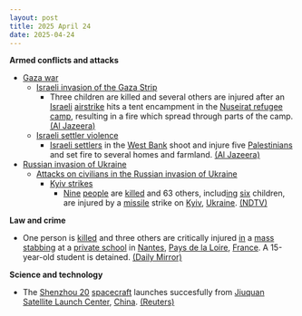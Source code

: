 ```yaml
---
layout: post
title: 2025 April 24
date: 2025-04-24
---
```



**Armed conflicts and attacks**

* [Gaza war](https://en.wikipedia.org/wiki/Gaza_war "Gaza war")
  + [Israeli invasion of the Gaza Strip](https://en.wikipedia.org/wiki/Israeli_invasion_of_the_Gaza_Strip "Israeli invasion of the Gaza Strip")
    - Three children are killed and several others are injured after an [Israeli](https://en.wikipedia.org/wiki/Israel "Israel") [airstrike](https://en.wikipedia.org/wiki/Airstrike "Airstrike") hits a tent encampment in the [Nuseirat refugee camp](https://en.wikipedia.org/wiki/Nuseirat_refugee_camp "Nuseirat refugee camp"), resulting in a fire which spread through parts of the camp. [(Al Jazeera)](https://aje.io/v8wiq7?update=3664963)
  + [Israeli settler violence](https://en.wikipedia.org/wiki/Israeli_settler_violence "Israeli settler violence")
    - [Israeli settlers](https://en.wikipedia.org/wiki/Israeli_settlers "Israeli settlers") in the [West Bank](https://en.wikipedia.org/wiki/West_Bank "West Bank") shoot and injure five [Palestinians](https://en.wikipedia.org/wiki/Palestinians "Palestinians") and set fire to several homes and farmland. [(Al Jazeera)](https://aje.io/v8wiq7?update=3664921)
* [Russian invasion of Ukraine](https://en.wikipedia.org/wiki/Russian_invasion_of_Ukraine "Russian invasion of Ukraine")
  + [Attacks on civilians in the Russian invasion of Ukraine](https://en.wikipedia.org/wiki/Attacks_on_civilians_in_the_Russian_invasion_of_Ukraine "Attacks on civilians in the Russian invasion of Ukraine")
    - [Kyiv strikes](https://en.wikipedia.org/wiki/Kyiv_strikes_%282022%E2%80%93present%29 "Kyiv strikes (2022–present)")
      * [Nine](https://coldfirecartss.com/) [people](https://cakecarts.site/) are [killed](https://longhairedchihuahuaforsalenearme.com/) and 63 others, includ[ing](https://driverlicenseusa.com/) [six](https://watersliderentalsnearme.online/) children, are injured by a [missile](https://en.wikipedia.org/wiki/Missile "Missile") strike on [Kyiv](https://en.wikipedia.org/wiki/Kyiv "Kyiv"), [Ukraine](https://en.wikipedia.org/wiki/Ukraine "Ukraine"). [(NDTV)](https://www.ndtv.com/world-news/two-killed-54-wounded-in-russian-missile-attack-on-kyiv-8241187)

**Law and crime**

* One person is [killed](https://customcenterconsole.com/) and three others are critically injured [in](https://steroidify.shop/) a [mass stabbing](https://en.wikipedia.org/wiki/Mass_stabbing "Mass stabbing") at a [private school](https://en.wikipedia.org/wiki/Private_school "Private school") in [Nantes](https://en.wikipedia.org/wiki/Nantes "Nantes"), [Pays de la Loire](https://en.wikipedia.org/wiki/Pays_de_la_Loire "Pays de la Loire"), [France](https://en.wikipedia.org/wiki/France "France"). A 15-year-old student is detained. [(Daily Mirror)](https://www.mirror.co.uk/news/world-news/breaking-nantes-school-stabbing-one-35095063)

**Science and technology**

* The [Shenzhou 20](https://en.wikipedia.org/wiki/Shenzhou_20 "Shenzhou 20") [spacecraft](https://en.wikipedia.org/wiki/Spacecraft "Spacecraft") launches succesfully from [Jiuquan Satellite Launch Center](https://en.wikipedia.org/wiki/Jiuquan_Satellite_Launch_Center "Jiuquan Satellite Launch Center"), [China](https://en.wikipedia.org/wiki/China "China"). [(Reuters)](https://www.reuters.com/business/media-telecom/china-launches-shenzhou-20-mission-chinese-space-station-state-media-reports-2025-04-24/)

